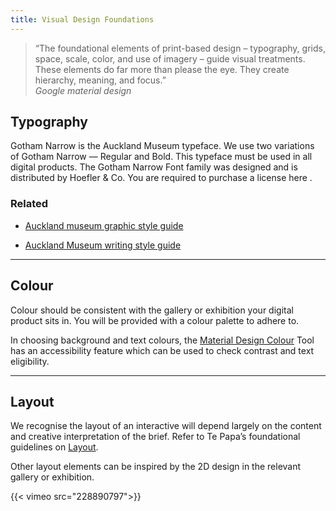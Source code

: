 ```yaml
---
title: Visual Design Foundations
---
```


>“The foundational elements of print-based design – typography, grids, space, scale, color, and use of imagery – guide visual treatments. These elements do far more than please the eye. They create hierarchy, meaning, and focus.” <br/> <i>Google material design</i>

## Typography

Gotham Narrow is the Auckland Museum typeface. We use two variations of Gotham Narrow — Regular and Bold. This typeface must be used in all digital products. The Gotham Narrow Font family was designed and is distributed by Hoefler & Co. You are required to purchase a license here .


### Related
* [Auckland museum graphic style guide](https://google.com)

* [Auckland Museum writing style guide](https://google.com)

---

## Colour

Colour should be consistent with the gallery or exhibition your digital product sits in. You will be provided with a colour palette to adhere to.

In choosing background and text colours, the [Material Design Colour](https://material.io/color/#!/) Tool has an accessibility feature which can be used to check contrast and text eligibility.

---

## Layout

We recognise the layout of an interactive will depend largely on the content and creative interpretation of the brief. Refer to Te Papa’s foundational guidelines on [Layout](https://te-papa.github.io/_pages/principles/layout/).

Other layout elements can be inspired by the 2D design in the relevant gallery or exhibition.

{{< vimeo src="228890797">}}
